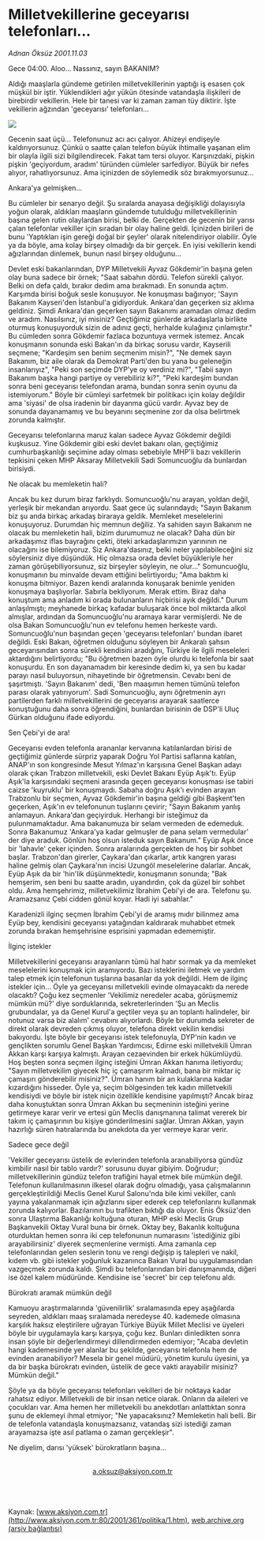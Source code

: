 # Milletvekillerine geceyarısı telefonları...

*Adnan Öksüz 2001.11.03*

<div>
 <p class="baslik">
  Gece 04:00. Aloo... Nassınız, sayın BAKANIM?
 </p>
 <p class="spot">
  Aldığı maaşlarla gündeme getirilen milletvekillerinin yaptığı iş esasen çok müşkül bir iştir. Yüklendikleri ağır yükün ötesinde vatandaşla ilişkileri de birebirdir vekillerin. Hele bir tanesi var ki zaman zaman tüy diktirir. İşte vekillerin ağzından 'geceyarısı' telefonları...
 </p>
 <p class="metin">
 </p>
 <img border="0" src="/web/20020113113327im_/http://www.aksiyon.com.tr/2001/361/resimler/gece.jpg"/>
 <p class="metin">
  Gecenin saat üçü... Telefonunuz acı acı çalıyor. Ahizeyi endişeyle kaldırıyorsunuz. Çünkü o saatte çalan telefon büyük ihtimalle yaşanan elim bir olayla ilgili sizi bilgilendirecek. Fakat tam tersi oluyor. Karşınızdaki, pişkin pişkin 'geçiyordum, aradım' türünden cümleler sarfediyor. Büyük bir nefes alıyor, rahatlıyorsunuz. Ama içinizden de söylemedik söz bırakmıyorsunuz...
 </p>
 <p class="metin">
  Ankara'ya gelmişken...
 </p>
 <p class="metin">
  Bu cümleler bir senaryo değil. Şu sıralarda anayasa değişikliği dolayısıyla yoğun olarak, aldıkları maaşların gündemde tutulduğu milletvekillerinin başına gelen rutin olaylardan birisi, belki de. Gerçekten de gecenin bir yarısı çalan telefonlar vekiller için sıradan bir olay haline geldi. İçinizden birileri de bunu 'Yaptıkları işin gereği doğal bir şeyler' olarak nitelendiriyor olabilir. Öyle ya da böyle, ama kolay birşey olmadığı da bir gerçek. En iyisi vekillerin kendi ağızlarından dinlemek, bunun nasıl birşey olduğunu...
 </p>
 <p class="metin">
  Devlet eski bakanlarından, DYP Milletvekili Ayvaz Gökdemir'in başına gelen olay buna sadece bir örnek; "Saat sabahın dördü. Telefon sürekli çalıyor. Belki on defa çaldı, bırakır dedim ama bırakmadı. En sonunda açtım. Karşımda birisi boğuk sesle konuşuyor. Ne konuşması bağırıyor; 'Sayın Bakanım Kayseri'den İstanbul'a gidiyorduk. Ankara'dan geçerken siz aklıma geldiniz. Şimdi Ankara'dan geçerken sayın Bakanımı aramadan olmaz dedim ve aradım. Nasılsınız, iyi misiniz? Geçtiğimiz günlerde arkadaşlarla birlikte oturmuş konuşuyorduk sizin de adınız geçti, herhalde kulağınız çınlamıştır." Bu cümleden sonra Gökdemir fazlaca bozuntuya vermek istemez. Ancak konuşmanın sonunda eski Bakan'ın da birkaç sorusu vardır, Kayserili seçmene; "Kardeşim sen benim seçmenim misin?", "Ne demek sayın Bakanım, biz aile olarak da Demokrat Parti'den bu yana bu geleneğin insanlarıyız", "Peki son seçimde DYP'ye oy verdiniz mi?", "Tabii sayın Bakanım başka hangi partiye oy verebiliriz ki?", "Peki kardeşim bundan sonra beni geceyarısı telefondan arama, bundan sonra senin oyunu da istemiyorum." Böyle bir cümleyi sarfetmek bir politikacı için kolay değildir ama 'siyasi' de olsa iradenin bir dayanma gücü vardır. Ayvaz bey de sonunda dayanamamış ve bu beyanını seçmenine zor da olsa belirtmek zorunda kalmıştır.
 </p>
 <p class="metin">
  Geceyarısı telefonlarına maruz kalan sadece Ayvaz Gökdemir değildi kuşkusuz. Yine Gökdemir gibi eski devlet bakanı olan, geçtiğimiz cumhurbaşkanlığı seçimine aday olması sebebiyle MHP'li bazı vekillerin tepkisini çeken MHP Aksaray Milletvekili Sadi Somuncuoğlu da bunlardan birisiydi.
 </p>
 <p class="metin">
  Ne olacak bu memleketin hali?
 </p>
 <p class="metin">
  Ancak bu kez durum biraz farklıydı. Somuncuoğlu'nu arayan, yoldan değil, yerleşik bir mekandan arıyordu. Saat gece üç sularındaydı; "Sayın Bakanım biz şu anda birkaç arkadaş biraraya geldik. Memleket meselelerini konuşuyoruz. Durumdan hiç memnun değiliz. Ya sahiden sayın Bakanım ne olacak bu memleketin hali, bizim durumumuz ne olacak? Daha dün bir arkadaşımız iflas bayrağını çekti, öteki arkadaşlarımızın yarınının ne olacağını ise bilemiyoruz. Siz Ankara'dasınız, belki neler yapılabileceğini siz söylersiniz diye düşündük. Hiç olmazsa orada devlet büyükleriyle her zaman görüşebiliyorsunuz, siz birşeyler söyleyin, ne olur..." Somuncuoğlu, konuşmanın bu minvalde devam ettiğini belirtiyordu; "Ama baktım ki konuşma bitmiyor. Bazen kendi aralarında konuşarak benimle yeniden konuşmaya başlıyorlar. Sabırla bekliyorum. Merak ettim. Biraz daha konuştum ama anladım ki orada bulunanların hiçbirisi ayık değildi." Durum anlaşılmıştı; meyhanede birkaç kafadar buluşarak önce bol miktarda alkol almışlar, ardından da Somuncuoğlu'nu aramaya karar vermişlerdi. Ne de olsa Bakan Somuncuoğlu'nun ev telefonu hemen herkeste vardı. Somuncuoğlu'nun başından geçen 'geceyarısı telefonları' bundan ibaret değildi. Eski Bakan, öğretmen olduğunu söyleyen bir Ankaralı şahsın geceyarısından sonra sürekli kendisini aradığını, Türkiye ile ilgili meseleleri aktardığını belirtiyordu; "Bu öğretmen bazen öyle olurdu ki telefonla bir saat konuşurdu. En son dayanamadım bir keresinde dedim ki, ya sen bu kadar parayı nasıl buluyorsun, nihayetinde bir öğretmensin. Cevabı beni de şaşırtmıştı. 'Sayın Bakanım' dedi, 'Ben maaşımın hemen tümünü telefon parası olarak yatırıyorum'. Sadi Somuncuoğlu, aynı öğretmenin ayrı partilerden farklı milletvekillerini de geceyarısı arayarak saatlerce konuştuğunu daha sonra öğrendiğini, bunlardan birisinin de DSP'li Uluç Gürkan olduğunu ifade ediyordu.
 </p>
 <p class="metin">
  Sen Çebi'yi de ara!
 </p>
 <p class="metin">
  Geceyarısı evden telefonla arananlar kervanına katılanlardan birisi de geçtiğimiz günlerde sürpriz yaparak Doğru Yol Partisi saflarına katılan, ANAP'ın son kongresinde Mesut Yılmaz'ın karşısına Genel Başkan adayı olarak çıkan Trabzon milletvekili, eski Devlet Bakanı Eyüp Aşık'tı. Eyüp Aşık'la karşısındaki seçmeni arasında geçen geceyarısı konuşması ise tabiri caizse 'kuyruklu' bir konuşmaydı. Sabaha doğru Aşık'ı evinden arayan Trabzonlu bir seçmen, Ayvaz Gökdemir'in başına geldiği gibi Başkent'ten geçerken, Aşık'ın ev telefonunun tuşlarını çevirir; "Sayın Bakanım yanlış anlamayun. Ankara'dan geçiyirduk. Herhangi bir isteğimuz da pulunmamaktadur. Ama bakanumuza bir selam vermeden de edemeduk. Sonra Bakanumuz 'Ankara'ya kadar gelmuşler de pana selam vermedular' der diye araduk. Gönlün hoş olsun isteduk sayın Bakanum." Eyüp Aşık önce bir 'lahavle' çeker içinden. Sonra aralarında gerçekten de hoş bir sohbet başlar. Trabzon'dan girerler, Çaykara'dan çıkarlar, artık kangren yarası haline gelmiş olan Çaykara'nın incisi Uzungöl meselelerine dalarlar. Ancak, Eyüp Aşık da bir 'hin'lik düşünmektedir, konuşmanın sonunda; "Bak hemşerim, sen beni bu saatte aradın, uyandırdın, çok da güzel bir sohbet oldu. Ama hemşehrimiz, milletvekilimiz İbrahim Çebi'yi de ara. Telefonu şu. Aramazsanız Çebi cidden gönül koyar. Hadi iyi sabahlar."
 </p>
 <p class="metin">
  Karadenizli ilginç seçmen İbrahim Çebi'yi de aramış mıdır bilinmez ama Eyüp bey, kendisini geceyarısı yatağından kaldırarak muhabbet etmek zorunda bırakan hemşehrisine esprisini yapmadan edememiştir.
 </p>
 <p class="metin">
  İlginç istekler
 </p>
 <p class="metin">
  Milletvekillerini geceyarısı arayanların tümü hal hatır sormak ya da memleket meselelerini konuşmak için aramıyordu. Bazı isteklerini iletmek ve yardım talep etmek için telefonun tuşlarına basanlar da yok değildi. Hem de ilginç istekler için... Öyle ya geceyarısı milletvekili evinde olmayacaktı da nerede olacaktı? Çoğu kez seçmenler 'Vekilimiz neredeler acaba, görüşmemiz mümkün mü?' diye sorduklarında, sekreterlerinden 'Şu an Meclis grubundalar, ya da Genel Kurul'a geçtiler veya şu an toplantı halindeler, bir notunuz varsa biz alalım' cevabını alıyorlardı. Böyle bir durumda sekreter de direkt olarak devreden çıkmış oluyor, telefona direkt vekilin kendisi bakıyordu. İşte böyle bir geceyarısı istek telefonuyla, DYP'nin kadın ve gençlikten sorumlu Genel Başkan Yardımcısı, Edirne eski milletvekili Ümran Akkan karşı karşıya kalmıştı. Arayan cezaevinden bir erkek hükümlüydü. Hoş beşten sonra seçmen ilginç isteğini Ümran Akkan hanıma iletiyordu; "Sayın milletvekilim giyecek hiç iç çamaşırım kalmadı, bana bir miktar iç çamaşırı gönderebilir misiniz?". Ümran hanım bir an kulaklarına kadar kızardığını hisseder. Öyle ya, seçim bölgesinden tek kadın milletvekili kendisiydi ve böyle bir istek niçin özellikle kendisine yapılmıştı? Ancak biraz daha konuştuktan sonra Ümran Akkan bu seçmeninin isteğini yerine getirmeye karar verir ve ertesi gün Meclis danışmanına talimat vererek bir takım iç çamaşırının bu kişiye gönderilmesini sağlar. Ümran Akkan, yayın hazırlığı süren hatıralarında bu anekdota da yer vermeye karar verir.
 </p>
 <p class="metin">
  Sadece gece değil
 </p>
 <p class="metin">
  'Vekiller geceyarısı üstelik de evlerinden telefonla aranabiliyorsa gündüz kimbilir nasıl bir tablo vardır?' sorusunu duyar gibiyim. Doğrudur; milletvekillerinin gündüz telefon trafiğini hayal etmek bile mümkün değil. Telefonun kullanılmasının ilkesel olarak doğru olmadığı, yasa çalışmalarının gerçekleştirildiği Meclis Genel Kurul Salonu'nda bile kimi vekiller, canlı yayına yakalanmamak için ağızlarını siper ederek cep telefonlarını kullanmak zorunda kalıyorlar. Bazılarının bu trafikten bıktığı da oluyor. Enis Öksüz'den sonra Ulaştırma Bakanlığı koltuğuna oturan, MHP eski Meclis Grup Başkanvekili Oktay Vural buna bir örnek. Oktay bey, Bakanlık koltuğuna oturduktan hemen sonra iki cep telefonunun numarasını 'istediğiniz gibi arayabilirsiniz' diyerek seçmenlerine vermişti. Ama zamanla cep telefonlarından gelen seslerin tonu ve rengi değişip iş talepleri ve nakil, kıdem vb. gibi istekler yoğunluk kazanınca Bakan Vural bu uygulamasından vazgeçmek zorunda kaldı. Şimdi bu telefonlarından biri danışmanında, diğeri ise özel kalem müdüründe. Kendisine ise 'secret' bir cep telefonu aldı.
 </p>
 <p class="metin">
  Bürokratı aramak mümkün değil
 </p>
 <p class="metin">
  Kamuoyu araştırmalarında 'güvenilirlik' sıralamasında epey aşağılarda seyreden, aldıkları maaş sıralamada neredeyse 40. kademede olmasına karşılık haksız eleştirilere uğrayan Türkiye Büyük Millet Meclisi ve üyeleri böyle bir uygulamayla karşı karşıya, çoğu kez. Bunları dinledikten sonra insan şöyle bir değerlendirmeyi dillendirmeden edemiyor; "Acaba devletin hangi kademesinde yer alanlar bu şekilde, geceyarısı telefonla hem de evinden aranabiliyor? Mesela bir genel müdürü, yönetim kurulu üyesini, ya da bir başka bürokratı evinden, üstelik de gece vakti arayabilir misiniz? Mümkün değil."
 </p>
 <p class="metin">
  Şöyle ya da böyle geceyarısı telefonları vekilleri de bir noktaya kadar rahatsız ediyor. Milletvekili de bir insan netice olarak. Onların da aileleri ve çocukları var. Ama hemen her milletvekili bu anekdotları anlattıktan sonra şunu de eklemeyi ihmal etmiyor; "Ne yapacaksınız? Memleketin hali belli. Bir de telefonla vatandaşla konuşmazsanız, vatandaş sizi istediği zaman arayamazsa işte asıl patlama o zaman gerçekleşir".
 </p>
 <p class="metin">
  Ne diyelim, darısı 'yüksek' bürokratların başına...
 </p>
 <br/>
 <center>
  <a class="anaorta" href="http://web.archive.org/web/20020113113327/mailto:a.oksuz@aksiyon.com.tr">
   a.oksuz@aksiyon.com.tr
  </a>
 </center>
 <br/>
 <br/>
 <br/>
</div>

Kaynak: [www.aksiyon.com.tr](http://www.aksiyon.com.tr:80/2001/361/politika/1.htm), [web.archive.org (arşiv bağlantısı)](http://web.archive.org/web/20020113113327/http://www.aksiyon.com.tr:80/2001/361/politika/1.htm)
